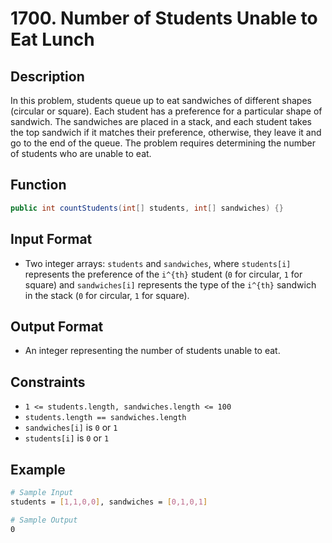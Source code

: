 # 1700. Number of Students Unable to Eat Lunch

## Description

In this problem, students queue up to eat sandwiches of different shapes (circular or square). Each student has a preference for a particular shape of sandwich. The sandwiches are placed in a stack, and each student takes the top sandwich if it matches their preference, otherwise, they leave it and go to the end of the queue. The problem requires determining the number of students who are unable to eat.

## Function

```java
public int countStudents(int[] students, int[] sandwiches) {}
```

## Input Format

- Two integer arrays: `students` and `sandwiches`, where `students[i]` represents the preference of the `i^{​​​​​​th}` student (`0` for circular, `1` for square) and `sandwiches[i]` represents the type of the `i​​​​​​^{th}` sandwich in the stack (`0` for circular, `1` for square).

## Output Format

- An integer representing the number of students unable to eat.

## Constraints

- `1 <= students.length, sandwiches.length <= 100`
- `students.length == sandwiches.length`
- `sandwiches[i]` is `0` or `1`
- `students[i]` is `0` or `1`

## Example

```bash
# Sample Input
students = [1,1,0,0], sandwiches = [0,1,0,1]

# Sample Output
0
```

